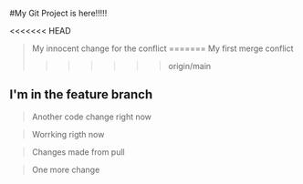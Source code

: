 #My Git Project is here!!!!!


<<<<<<< HEAD
>My innocent change for the conflict
=======
>My first merge conflict
>>>>>>> origin/main

## I'm in the feature branch


>Another code change right now


>Worrking rigth now

>Changes made from pull

>One more change
